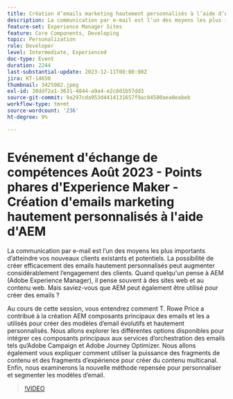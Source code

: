 ```yaml
---
title: Création d’emails marketing hautement personnalisés à l’aide d’AEM
description: La communication par e-mail est l’un des moyens les plus importants d’atteindre vos nouveaux clients existants et potentiels. La possibilité de créer efficacement des emails hautement personnalisés peut augmenter considérablement l’engagement des clients. Quand quelqu'un pense à AEM (Adobe Experience Manager), il pense souvent à des sites web et au contenu web. Mais saviez-vous que AEM peut également être utilisé pour créer des emails ?
feature-set: Experience Manager Sites
feature: Core Components, Developing
topic: Personalization
role: Developer
level: Intermediate, Experienced
doc-type: Event
duration: 2244
last-substantial-update: 2023-12-11T00:00:00Z
jira: KT-14650
thumbnail: 3425982.jpeg
exl-id: 38ddf2a1-3631-4844-a9a4-e2c8d1b57dd3
source-git-commit: 9a297cda953d4414131657f9ac84580aea0eabeb
workflow-type: tm+mt
source-wordcount: '236'
ht-degree: 0%

---
```


# Evénement d&#39;échange de compétences Août 2023 - Points phares d&#39;Experience Maker - Création d&#39;emails marketing hautement personnalisés à l&#39;aide d&#39;AEM

La communication par e-mail est l’un des moyens les plus importants d’atteindre vos nouveaux clients existants et potentiels. La possibilité de créer efficacement des emails hautement personnalisés peut augmenter considérablement l’engagement des clients. Quand quelqu&#39;un pense à AEM (Adobe Experience Manager), il pense souvent à des sites web et au contenu web. Mais saviez-vous que AEM peut également être utilisé pour créer des emails ?

Au cours de cette session, vous entendrez comment T. Rowe Price a contribué à la création AEM composants principaux des emails et les a utilisés pour créer des modèles d’email évolutifs et hautement personnalisés. Nous allons explorer les différentes options disponibles pour intégrer ces composants principaux aux services d’orchestration des emails tels qu’Adobe Campaign et Adobe Journey Optimizer. Nous allons également vous expliquer comment utiliser la puissance des fragments de contenu et des fragments d’expérience pour créer du contenu multicanal. Enfin, nous examinerons la nouvelle méthode repensée pour personnaliser et segmenter les modèles d’email.

>[!VIDEO](https://video.tv.adobe.com/v/3425982/?learn=on)
